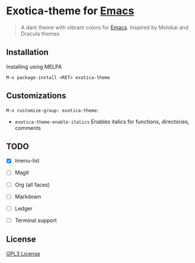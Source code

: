# Exotica-theme for [Emacs](https://www.gnu.org/software/emacs/)

> A dark theme with vibrant colors for [Emacs](https://www.gnu.org/software/emacs/).
> Inspired by Molokai and Dracula themes

## Installation

Installing using MELPA 
```
M-x package-install <RET> exotica-theme
```
## Customizations

`M-x customize-group: exotica-theme`:

* `exotica-theme-enable-italics` 
Enables italics for functions, directories, comments

## TODO
- [x] Imenu-list 
- [ ] Magit
- [ ] Org (all faces)
- [ ] Markdown
- [ ] Ledger
- [ ] Terminal support


## License

[GPL3 License](./LICENSE)
